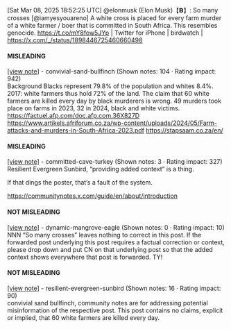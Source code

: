 [Sat Mar 08, 2025 18:52:25 UTC] @elonmusk (Elon Musk)【𝗕】: So many crosses [@iamyesyouareno] A white cross is placed for every farm murder of a white farmer / boer that is committed in South Africa. This resembles genocide. https://t.co/mY8fow5JYp | Twitter for iPhone | birdwatch | https://x.com/_/status/1898446725460660498

#### MISLEADING

[[view note]](https://x.com/i/birdwatch/n/1898456890973077577) - convivial-sand-bullfinch (Shown notes: 104 · Rating impact: 942)\
Background Blacks represent 79.8% of the population and whites 8.4%. 2017: white farmers thus hold 72% of the land. The claim that 60 white farmers are killed every day by black murderers is wrong. 49 murders took place on farms in 2023, 32 in 2024, black and white victims.
https://factuel.afp.com/doc.afp.com.36X827D
https://www.artikels.afriforum.co.za/wp-content/uploads/2024/05/Farm-attacks-and-murders-in-South-Africa-2023.pdf
https://stapsaam.co.za/en/

#### MISLEADING

[[view note]](https://x.com/i/birdwatch/n/1898466093578027299) - committed-cave-turkey (Shown notes: 3 · Rating impact: 327)\
Resilient Evergreen Sunbird, “providing added context” is a thing. 

If that dings the poster, that’s a fault of the system.

https://communitynotes.x.com/guide/en/about/introduction

#### NOT MISLEADING

[[view note]](https://x.com/i/birdwatch/n/1898477190410608739) - dynamic-mangrove-eagle (Shown notes: 0 · Rating impact: 10)\
NNN
“So many crosses” leaves nothing to correct in this post. If the forwarded post underlying this post requires a factual correction or context, please drop down and put CN on that underlying post so that the added context shows everywhere that post is forwarded. TY!

#### NOT MISLEADING

[[view note]](https://x.com/i/birdwatch/n/1898460233631949156) - resilient-evergreen-sunbird (Shown notes: 16 · Rating impact: 90)\
convivial sand bullfinch, community notes are for addressing potential misinformation of the respective post. This post contains no claims, explicit or implied, that 60 white farmers are killed every day.
